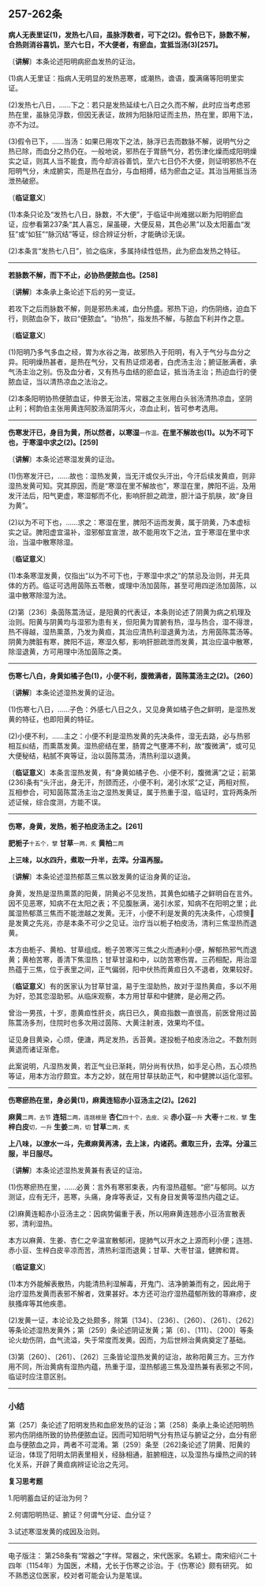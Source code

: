 ## 257-262条

**病人无表里证(1)，发热七八曰，虽脉浮数者，可下之(2)。假令已下，脉数不解，合热则消谷喜饥，至六七日，不大便者，有瘀血，宜抵当汤(3)[257]。**

〔**讲解**〕本条论述阳明病瘀血发热的证治。

(1)病人无里证：指病人无明显的发热恶寒，或潮热，谵语，腹满痛等阳明里实证。

(2)发热七八日，……下之：若只是发热延续七八日之久而不解，此时应当考虑邪热在里，虽脉见浮数，但因无表证，故辨为阳脉阳证而主热，热在里，即用下法，亦不为过。

(3)假令已下，……当汤：如果已用攻下之法，脉浮已去而数脉不解，说明气分之热已除，而血分之热仍在。一般地说，邪热在于胃肠气分，若伤津化燥而成阳明燥实之证，则其人当不能食，而今却消谷善饥，至六七日仍不大便，则证明邪热不在阳明气分，未成腑实，而是热在血分，与血相搏，结为瘀血之证。其治当用抵当汤泄热破瘀。

〔**临证意义**〕

(1)本条只论及“发热七八日，脉数，不大便”，于临证中尚难据以断为阳明瘀血证，应参看第237条“其人喜忘，屎虽硬，大便反易，其色必黑”以及太阳蓄血“发狂”或“如狂”“脉沉结”等证，综合辨证分析，才能确诊无误。

(2)本条言“发热七八日”，验之临床，多属持续性低热，此为瘀血发热之特征。

------

**若脉数不解，而下不止，必协热便脓血也。[258]**

〔**讲解**〕本条承上条论述下后的另一变证。

若攻下之后而脉数不解，则是邪热未减，血分热盛。邪热下迫，灼伤阴络，迫血下行，则脓血杂下，故曰“便脓血”。“协热”，指发热不解，与脓血下利并作之意。

〔**临证意义**〕

(1)阳明乃多气多血之经，胃为水谷之海，故邪热入于阳明，有入于气分与血分之异。阳明燥热甚者，是热在气分，又有热证烦渴者，白虎汤主治；腑证胀满者，承气汤主治之别。伤及血分者，又有热与血结的瘀血证，抵当汤主治；热迫血行的便脓血证，当以清热凉血之法治之。

(2)本条阳明协热便脓血证，仲景无治法，常器之主张用白头翁汤清热凉血，坚阴止利；柯韵伯主张用黄连阿胶汤滋阴泻火，凉血止利，皆可参考选用。

------

**伤寒发汗已，身目为黄，所以然者，以寒湿**<small>一作温。</small>**在里不解故也(1)。以为不可下也，于寒湿中求之(2)。[259]**

〔**讲解**〕本条论述寒湿发黄的证治。

(1)伤寒发汗已，……故也：湿热发黄，当无汗或仅头汗出，今汗后续发黄疸，则非湿热发黄可知。究其原因，而是“寒湿在里不解故也”，寒湿在里，脾阳不运，及用发汗法后，阳气更虚，寒湿郁而不化，影响肝胆之疏泄，胆汁溢于肌肤，故“身目为黄”。

(2)以为不可下也，……求之：寒湿在里，脾阳不运而发黄，属于阴黄，乃本虚标实之证。脾阳虚宜温补，湿邪郁宜宣泄，故不能用攻下之法，宜于寒湿在里中求治，当温中散寒除湿。

〔**临证意义**〕

(1)本条寒湿发黄，仅指出“以为不可下也，于寒湿中求之”的禁忌及治则，并无具体的方药。临证可选用茵陈五苓散，或理中汤加茵陈，甚至可用四逆汤加茵陈，以温中散寒除湿为法。

(2)第〔236〕条茵陈蒿汤证，是阳黄的代表证，本条则论述了阴黄为病之机理及治则。阳黄与阴黄均与湿邪为患有关，但阳黄为胃腑有热，湿与热合，湿不得泄，热不得越，湿热熏蒸，乃发为黄疸，其治应清热利湿退黄为法，方用茵陈蒿汤等。阴黄为脾脏有寒，脾阳不运，寒湿久郁，影响肝胆疏泄而发黄，其治应温中散寒，除湿退黄，方可用理中汤加茵陈之类。

------

**伤寒七八白，身黄如橘子色(1)，小便不利，腹微满者，茵陈蒿汤主之(2)。〔260〕**

〔**讲解**〕本条论述湿热发黄的证治。

(1)伤寒七八日，……子色：外感七八日之久，又见身黄如橘子色之鲜明，是湿热发黄的特征，也即阳黄的特征。

(2)小便不利，……主之：小便不利是湿热发黄的先决条件，湿无去路，必与热邪相互纠结，而熏蒸发黄。湿热瘀结在里，肠胃之气壅滞不利，故“腹微满”，或可见大便秘结，粘腻不爽等证，治以茵陈蒿汤，清热利湿以退黄。

〔**临证意义**〕本条言湿热发黄，有“身黄如橘子色、小便不利，腹微满”之证；前第(236)条有“头汗出，身无汗，剂颈而还，小便不利，渴引水浆”之证，两相对照，互相参合，可知茵陈蒿汤主治之湿热发黄证，属于热重于湿，临证时，宜将两条所述证候，综合度测，方能不误。

------

**伤寒，身黄，发热，栀子柏皮汤主之。[261]**

**肥栀子**<small>十五个，擘</small> **甘草**<small>一两，炙</small> **黄柏**<small>二两</small>

**上三味，以水四升，煮取一升半，去滓。分温再服。**

〔**讲解**〕本条论述湿热郁蒸三焦以致发黄的证治身黄的证治。

身黄，发热是湿热熏蒸的阳黄，阴黄必不见发热，其黄色如橘子之鲜明自在言外。因不见恶寒，知病不在太阳之表；不见腹胀满，渴引水浆，知病不在阳明之里；此属湿热郁蒸三焦而不能泄越之发黄。无汗，小便不利是发黄的先决条件，心烦懊𢙐是发黄之先兆，亦是本条不可少之见证。治疗当以栀子柏皮汤，清利三焦湿热而退黄。

本方由栀子、黄柏、甘草组成。栀子苦寒泻三焦之火而通利小便，解郁热邪气而退黄；黄柏苦寒，善清下焦湿热；甘草甘温和中，以防苦寒伤胃。三药相配，用治湿热蕴于三焦，位于表里之间，正气偏弱，阳中伏热而黄疸日久不退者，效果较好。

〔**临证意义**〕有的医家认为甘草甘温，易于生湿助热，故对于湿热黄疸，多以不用为好，恐其恋湿助邪。从临床观察，本方用甘草和中健脾，是必用之药。

曾治一男孩，十岁，患黄疸性肝炎，病日已久，黄疸指数一直很高，前医曾用过茵陈蒿汤多剂，住院时也多次用过茵陈、大黄注射液，效果均不佳。

证见身目黄染，心烦，便溏，两足发热，舌苔黄。遂投栀子柏皮汤治之。不数剂则黄退而诸证渐愈。

此案说明，凡湿热发黄，若正气业已渐耗，阴分尚有伏热，如手足心热，五心烦热等证，用本方治疗颇宜。本方之妙，就在用甘草扶助正气，和中健脾以运化湿邪。

------

**伤寒瘀热在里，身必黄(1)，麻黄连轺赤小豆汤主之(2)。[262]**

**麻黄**<small>二两，去节</small> **连轺**<small>二两，连翘根是</small> **杏仁**<small>四十个，去皮、尖</small> **赤小豆**<small>一升</small> **大枣**<small>十二枚，擘</small> **生梓白皮**<small>切，一升</small> **生姜**<small>二两，切</small> **甘草**<small>二两，炙</small>

**上八味，以潦水一斗，先煮麻黄再沸，去上沫，内诸药。煮取三升，去滓。分温三服，半日服尽。**

〔**讲解**〕本条论述湿热发黄兼有表证的证治。

(1)伤寒瘀热在里，……必黄：言外有寒邪束表，内有湿热蕴郁。“瘀”与郁同。以方测证，应有无汗，恶寒，头痛，身痒等表证，又有身目发黄等湿热内蕴之证。

(2)麻黄连軺赤小豆汤主之：因病势偏重于表，所以用麻黄连翘赤小豆汤宣散表邪，清利湿热。

本方以麻黄、生姜、杏仁之辛温宣散郁闭，提肺气以开水之上源而利小便；连翘、赤小豆、生梓白皮辛凉而苦，清热利湿而退黄；甘草、大枣甘温，健脾和胃。

〔**临证意义**〕

(1)本方外能解表散热，内能清热利湿解毒，开鬼门、洁净腑兼而有之，因此用于治疗湿热发黄而表邪不解者，效果甚好。本方还可治疗湿热蕴郁所致的荨麻疹，皮肤搔痒等其他疾患。

(2)发黄一证，本论论及之处颇多，除第〔134〕、〔236〕、〔260〕、〔261〕、〔262〕等条论述湿热发黄外；第〔259〕条论述阴证发黄；第〔6〕、〔111〕、〔200〕等条论火劫伤阴，血气流溢，失于常度而发黄。因而，为后世辨治黄病奠定了基础。

(3)第〔260〕、〔261〕、〔262〕三条皆论湿热发黄的证治，故称阳黄三方。三方作用不同，所治黄病有湿热内蕴，热重于湿，湿热郁遏三焦及湿热兼有表邪之不同，临证时应注意区别。

------

### 小结

第〔257〕条论述了阳明发热和血瘀发热的证治；第〔258〕条承上条论述阳明热邪内伤阴络所致的协热便脓血证。因而可知阳明气分有热证与腑证之分，血分有瘀血与便脓血之异，两者不可混淆。第〔259〕条至〔262]条论述了阴黄、阳黄的证治，体现了阳明太阴表里相关，经脉相通，脏腑相连，以及湿热与燥热之间的转化关系，开辟了黄疸病辨证论治之先河。

**复习思考题**

1.阳明蓄血证的证治为何？

2.何谓阳明热证、腑证？何谓气分证、血分证？

3.试述寒湿发黄的成因及治则。

------
电子版注：
第258条有“常器之”字样。常器之，宋代医家。名颖士。南宋绍兴二十四年（1154年）为国医，术精，尤长于伤寒之诊治。于《伤寒论》颇有研究。
如不熟悉这位医家，校对者可能会认为是笔误。
